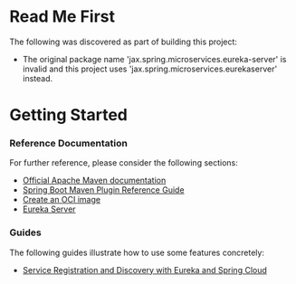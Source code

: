 # Read Me First
The following was discovered as part of building this project:

* The original package name 'jax.spring.microservices.eureka-server' is invalid and this project uses 'jax.spring.microservices.eurekaserver' instead.

# Getting Started

### Reference Documentation
For further reference, please consider the following sections:

* [Official Apache Maven documentation](https://maven.apache.org/guides/index.html)
* [Spring Boot Maven Plugin Reference Guide](https://docs.spring.io/spring-boot/docs/2.7.9/maven-plugin/reference/html/)
* [Create an OCI image](https://docs.spring.io/spring-boot/docs/2.7.9/maven-plugin/reference/html/#build-image)
* [Eureka Server](https://docs.spring.io/spring-cloud-netflix/docs/current/reference/html/#spring-cloud-eureka-server)

### Guides
The following guides illustrate how to use some features concretely:

* [Service Registration and Discovery with Eureka and Spring Cloud](https://spring.io/guides/gs/service-registration-and-discovery/)

